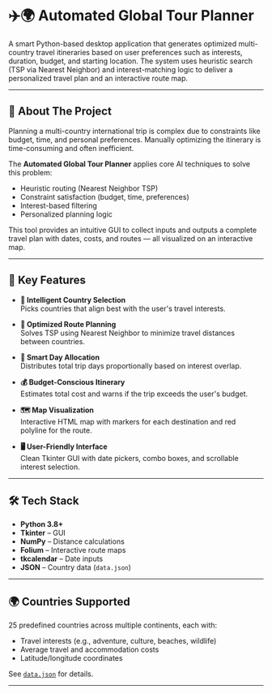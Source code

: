 # ✈️🌍 Automated Global Tour Planner

A smart Python-based desktop application that generates optimized multi-country travel itineraries based on user preferences such as interests, duration, budget, and starting location. The system uses heuristic search (TSP via Nearest Neighbor) and interest-matching logic to deliver a personalized travel plan and an interactive route map.

---

## 📌 About The Project

Planning a multi-country international trip is complex due to constraints like budget, time, and personal preferences. Manually optimizing the itinerary is time-consuming and often inefficient.

The **Automated Global Tour Planner** applies core AI techniques to solve this problem:
- Heuristic routing (Nearest Neighbor TSP)
- Constraint satisfaction (budget, time, preferences)
- Interest-based filtering
- Personalized planning logic

This tool provides an intuitive GUI to collect inputs and outputs a complete travel plan with dates, costs, and routes — all visualized on an interactive map.

---


## 🚀 Key Features

- **🧠 Intelligent Country Selection**  
  Picks countries that align best with the user's travel interests.

- **📍 Optimized Route Planning**  
  Solves TSP using Nearest Neighbor to minimize travel distances between countries.

- **📅 Smart Day Allocation**  
  Distributes total trip days proportionally based on interest overlap.

- **💰 Budget-Conscious Itinerary**  
  Estimates total cost and warns if the trip exceeds the user's budget.

- **🗺️ Map Visualization**  
  Interactive HTML map with markers for each destination and red polyline for the route.

- **🖥️ User-Friendly Interface**  
  Clean Tkinter GUI with date pickers, combo boxes, and scrollable interest selection.

---

## 🛠️ Tech Stack

- **Python 3.8+**
- **Tkinter** – GUI
- **NumPy** – Distance calculations
- **Folium** – Interactive route maps
- **tkcalendar** – Date inputs
- **JSON** – Country data (`data.json`)

---

## 🌍 Countries Supported

25 predefined countries across multiple continents, each with:
- Travel interests (e.g., adventure, culture, beaches, wildlife)
- Average travel and accommodation costs
- Latitude/longitude coordinates

See [`data.json`](data.json) for details.

---
